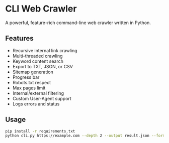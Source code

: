 # CLI Web Crawler

A powerful, feature-rich command-line web crawler written in Python.

## Features

- Recursive internal link crawling
- Multi-threaded crawling
- Keyword content search
- Export to TXT, JSON, or CSV
- Sitemap generation
- Progress bar
- Robots.txt respect
- Max pages limit
- Internal/external filtering
- Custom User-Agent support
- Logs errors and status

## Usage

```bash
pip install -r requirements.txt
python cli.py https://example.com --depth 2 --output result.json --format json --search login --max-pages 50 --internal-only
```
